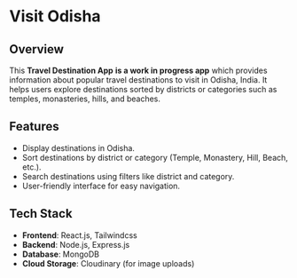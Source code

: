 # Visit Odisha

## Overview
This **Travel Destination App**  **is a work in progress app** which provides information about popular travel destinations to visit in Odisha, India. It helps users explore destinations sorted by districts or categories such as temples, monasteries, hills, and beaches.

## Features
- Display destinations in Odisha.
- Sort destinations by district or category (Temple, Monastery, Hill, Beach, etc.).
- Search destinations using filters like district and category.
- User-friendly interface for easy navigation.

## Tech Stack
- **Frontend**: React.js, Tailwindcss
- **Backend**: Node.js, Express.js
- **Database**: MongoDB
- **Cloud Storage**: Cloudinary (for image uploads)
  
